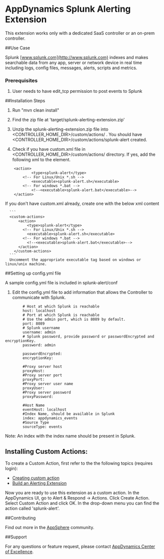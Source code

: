 # AppDynamics Splunk Alerting Extension

This extension works only with a dedicated SaaS controller or an on-prem controller.

##Use Case

Splunk [www.splunk.com](http://www.splunk.com) indexes and makes searchable data from any app, server or network device in real time including logs, config files, messages, alerts, scripts and metrics.

### Prerequisites

 1. User needs to have edit_tcp permission to post events to Splunk


##Installation Steps

 1. Run "mvn clean install"

 2. Find the zip file at 'target/splunk-alerting-extension.zip'

 3. Unzip the splunk-alerting-extension.zip file into <CONTROLLER_HOME_DIR>/custom/actions/ . You should have  <CONTROLLER_HOME_DIR>/custom/actions/splunk-alert created.

 4. Check if you have custom.xml file in <CONTROLLER_HOME_DIR>/custom/actions/ directory. If yes, add the following xml to the <custom-actions> element.

  ```
      <action>
    		  <type>splunk-alert</type>
          <!-- For Linux/Unix *.sh -->
     		  <executable>splunk-alert.sh</executable>
          <!-- For windows *.bat -->
     		  <!--<executable>splunk-alert.bat</executable>-->
      </action>
  ```

   If you don't have custom.xml already, create one with the below xml content

      ```
      <custom-actions>
          <action>
              <type>splunk-alert</type>
            <!-- For Linux/Unix *.sh -->
              <executable>splunk-alert.sh</executable>
            <!-- For windows *.bat -->
              <!--<executable>splunk-alert.bat</executable>-->
          </action>
        </custom-actions>
      ```
      Uncomment the appropriate executable tag based on windows or linux/unix machine.

##Setting up config.yml file

A sample config.yml file is included in splunk-alert/conf

1.  Edit the config.yml file to add information that allows the Controller to communicate with Splunk.

```
        # Host at which Splunk is reachable
        host: localhost
        # Port at which Splunk is reachable
        # Use the admin port, which is 8089 by default.
        port: 8089
        # Splunk username
        username: admin
        # Splunk password, provide password or passwordEncrypted and encryptionKey.
        password: admin

        passwordEncrypted:
        encryptionKey:

        #Proxy server host
        proxyHost:
        #Proxy server port
        proxyPort:
        #Proxy server user name
        proxyUser:
        #Proxy server password
        proxyPassword:

        #Host Name
        eventHost: localhost
        #Index Name, should be available in Splunk
        index: appdynamics_events
        #Source Type
        sourceType: events
```

Note: An index with the index name should be present in Splunk.

## Installing Custom Actions:
To create a Custom Action, first refer to the the following topics (requires login):
* [Creating custom action](http://docs.appdynamics.com/display/PRO13S/Custom+Actions)
* [Build an Alerting Extension](http://docs.appdynamics.com/display/PRO13S/Build+an+Alerting+Extension)


Now you are ready to use this extension as a custom action. In the AppDynamics UI, go to Alert & Respond -> Actions. Click Create Action. Select Custom Action and click OK. In the drop-down menu you can find the action called 'splunk-alert'.


##Contributing

Find out more in the [AppSphere](http://www.appdynamics.com/community/exchange/extension/splunk-alerting-extension/) community.

##Support

For any questions or feature request, please contact [AppDynamics Center of Excellence](mailto:help@appdynamics.com).
